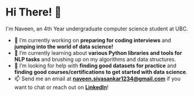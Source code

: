 # Hi There! 👋

<!--
**naveenrs123/naveenrs123** is a ✨ _special_ ✨ repository because its `README.md` (this file) appears on your GitHub profile.

Here are some ideas to get you started:

- 🔭 I’m currently working on ...
- 🌱 I’m currently learning ...
- 👯 I’m looking to collaborate on ...
- 🤔 I’m looking for help with ...
- 💬 Ask me about ...
- 📫 How to reach me: ...
- 😄 Pronouns: ...
- ⚡ Fun fact: ...
-->

I'm Naveen, an 4th Year undergraduate computer science student at UBC.

- 🔭 I’m currently working on **preparing for coding interviews** and **jumping into the world of data science!**
- 🌱 I’m currently learning about **various Python libraries and tools for NLP tasks** and brushing up on my algorithms and data structures. 
- 🤔 I’m looking for help with **finding good datasets for practice** and **finding good courses/certifications to get started with data science**.
- 📫 Send me an email at **naveen.sivasankar1234@gmail.com** if you want to chat or reach out on [**LinkedIn**](https://www.linkedin.com/in/nrs1/)!


